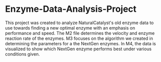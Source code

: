 # Enzyme-Data-Analysis-Project
This project was created to analyze NaturalCatalyst's old enzyme data to use towards finding a new optimal enzyme with an emphasis on performance and speed. The M2 file determines the velocity and enzyme reaction rate of the enzymes. M3 focuses on the algorithm we created in determining the parameters for a the NextGen enzymes. In M4, the data is visualized to show which NextGen enzyme performs best under various conditions given. 
